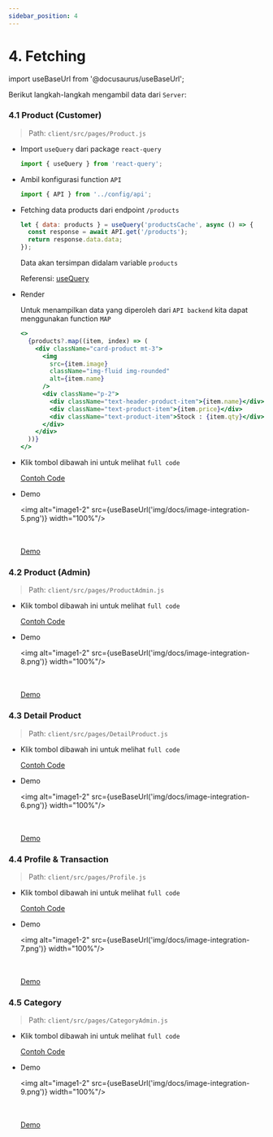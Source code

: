 ```yaml
---
sidebar_position: 4
---
```


# 4. Fetching

import useBaseUrl from '@docusaurus/useBaseUrl';

Berikut langkah-langkah mengambil data dari `Server`:

### 4.1 Product (Customer)

> Path: `client/src/pages/Product.js`

- Import `useQuery` dari package `react-query`

  ```js
  import { useQuery } from 'react-query';
  ```

- Ambil konfigurasi function `API`

  ```js
  import { API } from '../config/api';
  ```

- Fetching data products dari endpoint `/products`

  ```js
  let { data: products } = useQuery('productsCache', async () => {
    const response = await API.get('/products');
    return response.data.data;
  });
  ```

  Data akan tersimpan didalam variable `products`

  Referensi: [useQuery](https://react-query.tanstack.com/reference/useQuery)

- Render

  Untuk menampilkan data yang diperoleh dari `API backend` kita dapat menggunakan function `MAP`

  ```jsx {2,5,7,10-12}
  <>
    {products?.map((item, index) => (
      <div className="card-product mt-3">
        <img
          src={item.image}
          className="img-fluid img-rounded"
          alt={item.name}
        />
        <div className="p-2">
          <div className="text-header-product-item">{item.name}</div>
          <div className="text-product-item">{item.price}</div>
          <div className="text-product-item">Stock : {item.qty}</div>
        </div>
      </div>
    ))}
  </>
  ```

- Klik tombol dibawah ini untuk melihat `full code`

    <a class="btn-example-code" href="https://github.com/demo-dumbways/ebook-code-results-stage-2-integration-frontend/blob/main/src/pages/Product.js">
    Contoh Code
    </a>

- Demo

  <img alt="image1-2" src={useBaseUrl('img/docs/image-integration-5.png')} width="100%"/>

  <br />
  <br />

    <a class="btn-demo" href="https://ebook-code-results-stage-2-integration-frontend-ruby.vercel.app/">
    Demo
    </a>

### 4.2 Product (Admin)

> Path: `client/src/pages/ProductAdmin.js`

- Klik tombol dibawah ini untuk melihat `full code`

    <a class="btn-example-code" href="https://github.com/demo-dumbways/ebook-code-results-stage-2-integration-frontend/blob/main/src/pages/ProductAdmin.js">
    Contoh Code
    </a>

- Demo

  <img alt="image1-2" src={useBaseUrl('img/docs/image-integration-8.png')} width="100%"/>

  <br />
  <br />

    <a class="btn-demo" href="https://ebook-code-results-stage-2-integration-frontend-ruby.vercel.app/product-admin">
    Demo
    </a>

### 4.3 Detail Product

> Path: `client/src/pages/DetailProduct.js`

- Klik tombol dibawah ini untuk melihat `full code`

    <a class="btn-example-code" href="https://github.com/demo-dumbways/ebook-code-results-stage-2-integration-frontend/blob/main/src/pages/DetailProduct.js">
    Contoh Code
    </a>

- Demo

  <img alt="image1-2" src={useBaseUrl('img/docs/image-integration-6.png')} width="100%"/>

  <br />
  <br />

    <a class="btn-demo" href="https://ebook-code-results-stage-2-integration-frontend-ruby.vercel.app/product/2">
    Demo
    </a>

### 4.4 Profile & Transaction

> Path: `client/src/pages/Profile.js`

- Klik tombol dibawah ini untuk melihat `full code`

    <a class="btn-example-code" href="https://github.com/demo-dumbways/ebook-code-results-stage-2-integration-frontend/blob/main/src/pages/Profile.js">
    Contoh Code
    </a>

- Demo

  <img alt="image1-2" src={useBaseUrl('img/docs/image-integration-7.png')} width="100%"/>

  <br />
  <br />

    <a class="btn-demo" href="https://ebook-code-results-stage-2-integration-frontend-ruby.vercel.app/profile">
    Demo
    </a>

### 4.5 Category

> Path: `client/src/pages/CategoryAdmin.js`

- Klik tombol dibawah ini untuk melihat `full code`

    <a class="btn-example-code" href="https://github.com/demo-dumbways/ebook-code-results-stage-2-integration-frontend/blob/main/src/pages/CategoryAdmin.js">
    Contoh Code
    </a>

- Demo

  <img alt="image1-2" src={useBaseUrl('img/docs/image-integration-9.png')} width="100%"/>

  <br />
  <br />

    <a class="btn-demo" href="https://ebook-code-results-stage-2-integration-frontend-ruby.vercel.app/category-admin">
    Demo
    </a>
